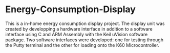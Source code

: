 # Energy-Consumption-Display

This is a in-home energy consumption display project. The display unit was created by developping a hardware interface in addition to a software interface using C and ARM Assembly with the Keil uVision software package. Two software interfaces were developed: one for testing through the Putty terminal and the other for loading onto the K60 Microcontroller.
